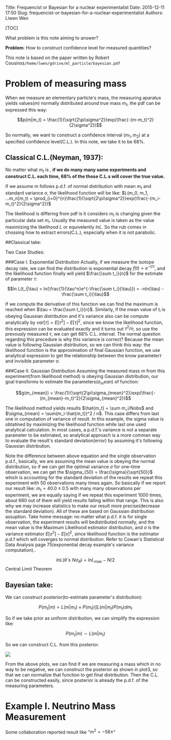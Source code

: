 Title: Frequencist or Bayesian for a nuclear experimentalist
Date: 2015-12-11 17:50
Slug: frequencist-or-bayesian-for-a-nuclear-experimentalist
Authors: Liwen Wen

[TOC]

What problem is this note aiming to answer?

__Problem__: How to construct confidence level for measured quantities? 

This note is based on the paper written by Robert Cousins`$/home/lwen/gdrive/ml_particle/bayesian.pdf`

# Problem of measuring mass
When we measure an elementary particle's mass, the measuring aparatus yields values($m$) normally distributed around true mass $m_t$, the pdf can be expressed this way:

$$p(m|m_t) = \frac{1}{\sqrt{2\pi\sigma^2}}exp(\frac{-(m-m_t)^2}{2\sigma^2})$$

So normally, we want to construct a confidence interval $(m_1, m_2)$ at a specified confidence level(C.L.). In this note, we take it to be 68%.

## Classical C.L.(Neyman, 1937): 

No matter what $m_t$ is , __if we do many many same experiments and construct C.L. each time, 68% of the those C.L.s will cover the true value.__ 

If we assume $m$ follows p.d.f. of normal distribution with mean $m_t$ and standard variance $\sigma$, the likelihood function will be like: $L(m_0, m_1, ...m_n|m_t) = \prod_{i=0}^{n}\frac{1}{\sqrt{2\pi\sigma^2}}exp(\frac{-(m_i-m_t)^2}{2\sigma^2})$

The likelihood is differing from pdf is it considers $m_t$ is changing given the particular data set $m_i$. Usually the measured value is taken as the value maximizing the likelihood $L$ or equivelently $ln L$. So the rub comes in chossing how to extract errors(C.L.), especially when it is not parabolic.

##Classical take: 

Two Case Studies:

###Case I. Exponential Distribution
Actually, if we measure the isotope decay rate, we can find the distribution is exponential decay $f(t) = e^{-t/\tau}$, and the likelihood function finally will yield $\frac{\sum t_i}{n}$ for the estimate of parameter $\tau$:

$$ln L(t_i|\tau) = ln(\frac{1}{\tau^n}e^{-\frac{\sum t_i}{\tau}}) = -nln(\tau) - \frac{\sum t_i}{\tau}$$

If we compute the derivative of this function we can find the maximum is reached when $\tau = \frac{\sum t_i}{n}$. Similarly, if the mean value of $t_i$ is obeying Gaussian distribution and it's variance also can be compute analytically by $var[\tau] = E[\tau^2] - E[\tau]^2$, since we know the likelihood function, this expression can be evaluated exactly and it turns out $\tau^2/n$, so use the prevously measured $\tau$, we can get 68% C.L. interval. The normal question regarding this precedure is why this variance is correct? Because the mean value is following Gaussian distribution, so we can think this way: the likelihood function is the approximation of final Gaussian function, we use analytical expression to get the relationship between the know parameter$\tau$ and invisible parameter $\sigma$. 

###Case II. Gaussian Distribution
Assuming the measured mass $m$ from this experiment(from likelihood method) is obeying Gaussian distribution, our goal transforms to estimate the parameters($\sigma_mean$) of function:

$$g(m_{mean}) = \frac{1}{\sqrt{2\pi\sigma_{mean}^2}}exp(\frac{-(m_{mean}-m_t)^2}{2\sigma_{mean}^2})$$

The likelihood method yields results $\hat{m_t} = \sum m_i/Nobs$ and $\sigma_{mean} = \sum(m_i-\hat{m_t})^2 / n$. This case differs from last one in computation of variance of result. In this example, the sigma value is obtatined by maximizing the likelihood function while last one used analytical calculation. In most cases, a p.d.f.'s variance is not a separate parameter to be estimated, so analytical approach is a more comman way to evaluate the result's standard deviation(error) by assuming it's following Gaussian distribution.  

Note the difference between above equation and the single observation p.d.f., basically, we are assuming the mean value is obeying the normal distribution, so if we can get the optimal variance $\sigma$ for one-time observation, we can get the $\sigma_{50} = \frac{\sigma}{\sqrt{50}}$ which is accounting for the standard deviation of the results we repeat this experiment with 50 observations many times again. So basically if we report our result like: $m_t = 40.0 \pm 0.5$ with many many observations per experiment, we are equally saying if we repeat this experiment 1000 times, about 680 out of them will yield results falling within that range. This is also why we may increase statistics to make our result more precise(decrease the standard deviation). All of these are based on Gaussian distribution assuption. 
Take home message: no matter what p.d.f. it is for single observation, the experiment results will bedistributed normally, and the mean value is the Maximum Likelihood estimator distribution, and $\sigma$ is the variance estimator $E[x^2] - E[x]^2$, since likelihood function is the estimator p.d.f which will coverges to normal distribution. Refer to Cowan's Statistical Data Analysis page 75(exponential decay example's variance computation).. 

$$ln L(\hat{\theta}\pm N\sigma_{\hat{\theta}}) = ln L_{max} - N/2$$ Central Limit Theorem
## Bayesian take: 
We can construct posterior(to-estimate parameter's distribution):

$$P(m_t|m) = L(m|m_t)\times P(m_t)/\int L(m|m_t)P(m_t)dm_t$$

So if we take prior as uniform distribution, we can simplify the expression like: 

$$P(m_t|m) \sim L(m|m_t)$$

So we can construct C.L. from this posterior. 

![](http://i.imgur.com/npYKraF.png)

From the above plots, we can find if we are measuring a mass which in no way to be negative, we can construct the posterior as shown in plot3, so that we can normalize that function to get final distribution. Then the C.L. can be constructed easily, since posterior is already the p.d.f. of the measuring parameters.  

# Example I. Neutrino Mass Measurement

Some collaboration reported result like "$m^2 = -56\pm$"

